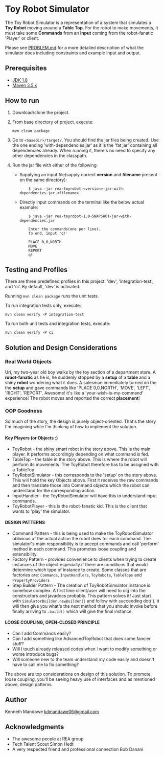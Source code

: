 # Toy Robot Simulator

The Toy Robot Simulator is a representation of a system that simulates a **Toy Robot** moving around a **Table Top**. 
For the robot to make movements, it must take some **Commands** from an **Input** coming from the robot-fanatic 'Player'
or client.

Please see [PROBLEM.md](PROBLEM.md) for a more detailed description of what the simulator does including constraints and
example input and output.

## Prerequisites
- [JDK 1.8]
- [Maven 3.5.x]

## How to run 

1. Download/clone the project.
2. From base directory of project, execute: 

    ```
    mvn clean package
    ``` 
3.  Go to `<baseDir>/target/`. You should find the jar files being created. Use the one ending 'with-dependencies.jar' 
    as it is the 'fat jar' containing all dependencies already. When running it, there's no need to specify any other 
    dependencies in the classpath.
4.  Run the jar file with either of the following:
    - Supplying an input file(supply correct **version** and **filename** present on the same directory):
        ```
            $ java -jar rea-toyrobot-<version>-jar-with-dependencies.jar <filename>
        ```  
    - Directly input commands on the terminal like the below actual example:
        ```
            $ java -jar rea-toyrobot-1.0-SNAPSHOT-jar-with-dependencies.jar
            
            Enter the commands(one per line).
            To end, input 'q!'
            
            PLACE 0,0,NORTH
            MOVE
            REPORT
            q!

        ``` 

## Testing and Profiles

There are three predefined profiles in this project: 'dev', 'integration-test', and 'ci'. By default, 'dev' is activated.

Running `mvn clean package` runs the unit tests.

To run integration tests only, execute:

```
mvn clean verify -P integration-test
```

To run both unit tests and integration tests, execute:

```
mvn clean verify -P ci
```

## Solution and Design Considerations

### Real World Objects
Uri, my two-year old boy walks by the toy section of a department store. A **robot-fanatic** as he is, he suddenly 
stopped by a **setup** of a **table** and a shiny **robot** wondering what it does. A salesman immediately turned on the
the **setup** and gave commands like 'PLACE 0,0,NORTH', 'MOVE', 'LEFT', 'RIGHT', 'REPORT'. Awesome! it's like a 
'your-wish-is-my-command' experience! The robot moves and reported the correct **placement**!

### OOP Goodness

So much of the story, the design is purely object-oriented. That's the story I'm imagining while I'm thinking of how to
implement the solution.

#### Key Players (or Objects :)
- ToyRobot - the shiny smart robot in the story above. This is the main player. It performs accordingly depending on what 
command is fed.
- TableTop - the table in the story above. This is where the robot will perform its movements. The ToyRobot therefore has
to be assigned with a TableTop.
- ToyRobotSimulator - this corresponds to the 'setup' on the story above. This will hold the key Objects above. First it
receives the raw commands and then translate those into Command objects which the robot can understand for the 
corresponding action.
- InputHandler - the ToyRobotSimulator will have this to understand input commands.
- ToyRobotPlayer - this is the robot-fanatic kid. This is the client that wants to 'play' the simulator.

#### DESIGN PATTERNS

- Command Pattern - this is being used to make the ToyRobotSimulator oblivious of the actual action the robot does for
each command. The simulator's main responsibility is to accept commands and call 'perform' method in each command. This 
promotes loose coupling and extensibility.
- Factory Pattern - provides convenience to clients when trying to create instances of the object especially if there are
conditions that would determine which type of instance to create. Some classes that are factories are: 
`Commands`, `InputHandlers`, `ToyRobots`, `TableTops` and `PropertyProviders`
- Step Builder Pattern - The creation of ToyRobotSimulator instance is somehow complex. A first time client/user will 
need to dig into the constructors and javadocs probably. This pattern solves it! Just start with 
`SimulatorBuilder.newBuilder()` and follow with succeeding dot(.), it will then give you what's the next method that you
should invoke before finally arriving to `.build()` which will give the final instance.

#### LOOSE COUPLING, OPEN-CLOSED PRINCIPLE

- Can I add Commands easily?
- Can I add something like AdvancedToyRobot that does some fancier stuff?
- Will I touch already released codes when I want to modify something or worse introduce bugs?
- Will someone new to the team understand my code easily and doesn't have to call me to fix something?

The above are top considerations on design of this solution. To promote loose coupling, you'll be seeing heavy use of 
interfaces and as mentioned above, design patterns.

## Author

Kenneth Mandawe <kdmandawe06@gmail.com>

## Acknowledgments

* The awesome people at REA group
* Tech Talent Scout Simon Hedt
* A very respected friend and professional connection Bob Danani

[JDK 1.8]: http://www.oracle.com/technetwork/java/javase/downloads/jdk8-downloads-2133151.html
[Maven 3.5.x]: https://maven.apache.org/install.html